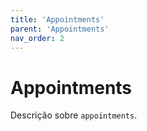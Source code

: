```yaml
---
title: 'Appointments'
parent: 'Appointments'
nav_order: 2
---
```


# Appointments

Descrição sobre `appointments`.
